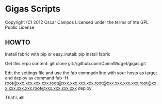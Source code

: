Gigas Scripts
=============
Copyright (C) 2012 Oscar Campos
Licensed under the terms of hte GPL Public License

HOWTO
-----
Install fabric with pip or easy_install:
	pip install fabric

Get this repo content:
	git clone git://github.com/DamnWidget/gigas.git

Edit the settings file and use the fab commadn line with your hosts as target and deploy as command
	fab -H root@xxx.xxx.xxx.xxx,root@xxx.xxx.xxx.xxx,root@xxx.xxx.xxx.xxx,root@xxx.xxx.xxx.xxx,root@xxx.xxx.xxx.xxx deploy

That's all!
